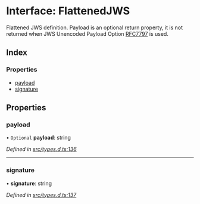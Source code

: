 # Interface: FlattenedJWS

Flattened JWS definition. Payload is an optional return property, it
is not returned when JWS Unencoded Payload Option
[RFC7797](https://tools.ietf.org/html/rfc7797) is used.

## Index

### Properties

* [payload](_types_d_.flattenedjws.md#payload)
* [signature](_types_d_.flattenedjws.md#signature)

## Properties

### payload

• `Optional` **payload**: string

*Defined in [src/types.d.ts:136](https://github.com/panva/jose/blob/v3.1.0/src/types.d.ts#L136)*

___

### signature

•  **signature**: string

*Defined in [src/types.d.ts:137](https://github.com/panva/jose/blob/v3.1.0/src/types.d.ts#L137)*

